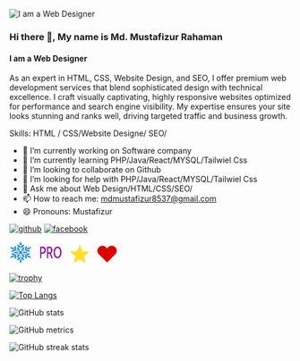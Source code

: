 ![I am a Web Designer](https://scontent.fdac157-1.fna.fbcdn.net/v/t39.30808-6/463392104_1091336975853137_8168206297079582472_n.png?stp=dst-png_s960x960&_nc_cat=105&ccb=1-7&_nc_sid=cc71e4&_nc_ohc=vslfGrJul94Q7kNvgHcdbpK&_nc_zt=23&_nc_ht=scontent.fdac157-1.fna&_nc_gid=AwKiiA9nz43CArrYPitLZx2&oh=00_AYDI8T98tFAttqeQIGlGT9OCEaFgWfesw_o7gpVq_3cWrw&oe=67141EB7)

### Hi there 👋, My name is Md. Mustafizur Rahaman
#### I am a Web Designer


As an expert in HTML, CSS, Website Design, and SEO, I offer premium web development services that blend sophisticated design with technical excellence. I craft visually captivating, highly responsive websites optimized for performance and search engine visibility. My expertise ensures your site looks stunning and ranks well, driving targeted traffic and business growth.

Skills:  HTML / CSS/Website Designe/ SEO/

- 🔭 I’m currently working on Software company 
- 🌱 I’m currently learning PHP/Java/React/MYSQL/Tailwiel Css 
- 👯 I’m looking to collaborate on Github 
- 🤔 I’m looking for help with PHP/Java/React/MYSQL/Tailwiel Css 
- 💬 Ask me about Web Design/HTML/CSS/SEO/ 
- 📫 How to reach me: mdmustafizur8537@gmail.com 
- 😄 Pronouns: Mustafizur 


[<img src='https://cdn.jsdelivr.net/npm/simple-icons@3.0.1/icons/github.svg' alt='github' height='40'>](https://github.com/mdmustafizur18)  [<img src='https://cdn.jsdelivr.net/npm/simple-icons@3.0.1/icons/facebook.svg' alt='facebook' height='40'>](https://www.facebook.com/https://accountscenter.facebook.com/accounts/)  

<a href='https://archiveprogram.github.com/'><img src='https://raw.githubusercontent.com/acervenky/animated-github-badges/master/assets/acbadge.gif' width='40' height='40'></a> <a href='https://github.com/pricing'><img src='https://raw.githubusercontent.com/acervenky/animated-github-badges/master/assets/pro.gif' width='40' height='40'></a> <a href='https://stars.github.com/'><img src='https://raw.githubusercontent.com/acervenky/animated-github-badges/master/assets/starbadge.gif' width='35' height='35'></a> <a href='https://docs.github.com/en/github/supporting-the-open-source-community-with-github-sponsors'><img src='https://raw.githubusercontent.com/acervenky/animated-github-badges/master/assets/sponsorbadge.gif' width='35' height='35'></a> 

[![trophy](https://github-profile-trophy.vercel.app/?username=mdmustafizur18)](https://github.com/ryo-ma/github-profile-trophy)

[![Top Langs](https://github-readme-stats.vercel.app/api/top-langs/?username=mdmustafizur18)](https://github.com/anuraghazra/github-readme-stats)

![GitHub stats](https://github-readme-stats.vercel.app/api?username=mdmustafizur18&show_icons=true&count_private=true)  

![GitHub metrics](https://metrics.lecoq.io/mdmustafizur18)  

![GitHub streak stats](https://streak-stats.demolab.com/?user=mdmustafizur18)  

